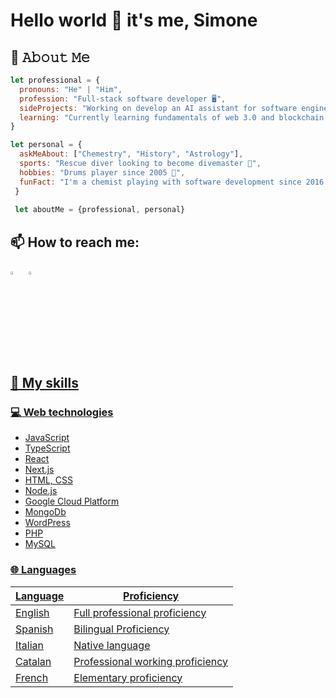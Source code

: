 # Hello world 👋 it's me, Simone


## :book: 𝙰𝚋𝚘𝚞𝚝 𝙼𝚎
```js
let professional = {
  pronouns: "He" | "Him",
  profession: "Full-stack software developer 🖥",
  sideProjects: "Working on develop an AI assistant for software engineers 🔨",
  learning: "Currently learning fundamentals of web 3.0 and blockchain 🎓"
}

let personal = {
  askMeAbout: ["Chemestry", "History", "Astrology"],
  sports: "Rescue diver looking to become divemaster 🤿",
  hobbies: "Drums player since 2005 🥁",
  funFact: "I'm a chemist playing with software development since 2016 🔬"
 }
 
 let aboutMe = {professional, personal}
```

<!-- contributions🔋: "Open sources projects to stop climate change and adopt green energies" -->
  
  
## 📫 How to reach me:
  
[<img src="https://img.icons8.com/color/48/000000/linkedin.png" width="3.5%"/>](https://www.linkedin.com/in/simone-rosso-web/)  &nbsp; <a href="mailto:simon.red.au@gmail.com"> <img src="https://img.icons8.com/fluent/48/000000/gmail.png" width="3.5%"/>

  
  
## 📜 My skills 

### 💻 Web technologies

- JavaScript
- TypeScript
- React
- Next.js
- HTML, CSS
- Node.js
- Google Cloud Platform
- MongoDb
- WordPress
- PHP
- MySQL

### 🌐 Languages

| Language      | Proficiency                        |
| ------------- | ---------------------------------- |
| English       | Full professional proficiency      |
| Spanish       | Bilingual Proficiency              |
| Italian       | Native language                    |
| Catalan       | Professional working proficiency   |
| French        | Elementary proficiency             |
